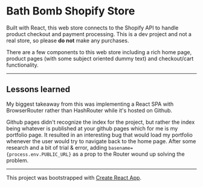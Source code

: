 # Bath Bomb Shopify Store

Built with React, this web store connects to the Shopify API to handle product checkout and payment processing. This is a dev project and not a real store, so please **do not** make any purchases.

There are a few components to this web store including a rich home page, product pages (with some subject oriented dummy text) and checkout/cart functionality.

---

## Lessons learned

My biggest takeaway from this was implementing a React SPA with BrowserRouter rather than HashRouter while it's hosted on Github. 

Github pages didn't recognize the index for the project, but rather the index being whatever is published at your github pages which for me is my portfolio page. It resulted in an interesting bug that would load my portfolio whenever the user would try to navigate back to the home page. After some research and a bit of trial & error, adding ```basename={process.env.PUBLIC_URL}``` as a prop to the Router wound up solving the problem.

---

This project was bootstrapped with [Create React App](https://github.com/facebook/create-react-app).

